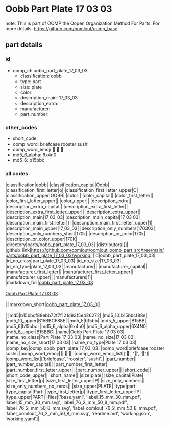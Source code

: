 # Oobb Part Plate 17 03 03  

note: This is part of OOMP the Oopen Organization Method For Parts. For more details: https://github.com/oomlout/oomp_base

##  part details





### id
* oomp_id: oobb_part_plate_17_03_03
  * classification: oobb
  * type: part
  * size: plate
  * color: 
  * description_main: 17_03_03
  * description_extra: 
  * manufacturer: 
  * part_number: 

### other_codes
* short_code: 
* oomp_word: briefcase rooster sushi
* oomp_word_emoji :briefcase: :rooster: :sushi:
* md5_6_alpha: 6x4n0
* md5_6: b15bbc

### all codes 
|classification|oobb|
|classification_capital|Oobb|
|classification_first_letter|o|
|classification_first_letter_upper|O|
|classification_upper|OOBB|
|color||
|color_capital||
|color_first_letter||
|color_first_letter_upper||
|color_upper||
|description_extra||
|description_extra_capital||
|description_extra_first_letter||
|description_extra_first_letter_upper||
|description_extra_upper||
|description_main|17_03_03|
|description_main_capital|17 03 03|
|description_main_first_letter|1|
|description_main_first_letter_upper|1|
|description_main_upper|17_03_03|
|description_only_numbers|170303|
|description_only_numbers_short|170k|
|description_or_color|170k|
|description_or_color_upper|170K|
|directory|parts/oobb_part_plate_17_03_03|
|distributors|[]|
|github_link|https://github.com/oomlout/oomlout_oomp_part_src/tree/main/parts/oobb_part_plate_17_03_03/working|
|id|oobb_part_plate_17_03_03|
|id_no_class|part_plate_17_03_03|
|id_no_size|17_03_03|
|id_no_type|plate_17_03_03|
|manufacturer||
|manufacturer_capital||
|manufacturer_first_letter||
|manufacturer_first_letter_upper||
|manufacturer_upper||
|manufacturers|[]|
|markdown_full|[oobb_part_plate_17_03_03](https://github.com/oomlout/oomlout_oomp_part_src/tree/main/parts/oobb_part_plate_17_03_03/working)<br>[](https://github.com/oomlout/oomlout_oomp_part_src/tree/main/parts/oobb_part_plate_17_03_03/working)<br>[Oobb Part Plate 17 03 03](https://github.com/oomlout/oomlout_oomp_part_src/tree/main/parts/oobb_part_plate_17_03_03/working)<br><br>|
|markdown_short|[oobb_part_plate_17_03_03](https://github.com/oomlout/oomlout_oomp_part_src/tree/main/parts/oobb_part_plate_17_03_03/working)<br><br>|
|md5|b15bbcf88ebb72f7f121d93f5e426272|
|md5_10|b15bbcf88e|
|md5_10_upper|B15BBCF88E|
|md5_5|b15bb|
|md5_5_upper|B15BB|
|md5_6|b15bbc|
|md5_6_alpha|6x4n0|
|md5_6_alpha_upper|6X4N0|
|md5_6_upper|B15BBC|
|name|Oobb Part Plate 17 03 03|
|name_no_class|Part Plate 17 03 03|
|name_no_size|17 03 03|
|name_no_size_short|17 03 03|
|name_no_type|Plate 17 03 03|
|oomp_key|oomp_oobb_part_plate_17_03_03|
|oomp_word|briefcase rooster sushi|
|oomp_word_emoji|:briefcase: :rooster: :sushi:|
|oomp_word_emoji_list|[':briefcase:', ':rooster:', ':sushi:']|
|oomp_word_list|['briefcase', 'rooster', 'sushi']|
|part_number||
|part_number_capital||
|part_number_first_letter||
|part_number_first_letter_upper||
|part_number_upper||
|short_code||
|short_code_upper||
|short_name||
|size|plate|
|size_capital|Plate|
|size_first_letter|p|
|size_first_letter_upper|P|
|size_only_numbers||
|size_only_numbers_no_zeros||
|size_upper|PLATE|
|type|part|
|type_capital|Part|
|type_first_letter|p|
|type_first_letter_upper|P|
|type_upper|PART|
|files|['base.yaml', 'label_15_mm_30_mm.pdf', 'label_15_mm_30_mm.svg', 'label_76_2_mm_50_8_mm.pdf', 'label_76_2_mm_50_8_mm.svg', 'label_oomlout_76_2_mm_50_8_mm.pdf', 'label_oomlout_76_2_mm_50_8_mm.svg', 'readme.md', 'working.json', 'working.yaml']|
